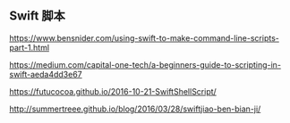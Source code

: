 ## Swift 脚本
https://www.bensnider.com/using-swift-to-make-command-line-scripts-part-1.html

https://medium.com/capital-one-tech/a-beginners-guide-to-scripting-in-swift-aeda4dd3e67

https://futucocoa.github.io/2016-10-21-SwiftShellScript/

http://summertreee.github.io/blog/2016/03/28/swiftjiao-ben-bian-ji/

